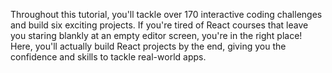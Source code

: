 Throughout this tutorial, you'll tackle over 170 interactive coding challenges and build six exciting projects. If you're tired of React courses that leave you staring blankly at an empty editor screen, you're in the right place! Here, you'll actually build React projects by the end, giving you the confidence and skills to tackle real-world apps.